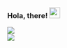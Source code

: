 <!-- ### Hello there! 👋 -->

### Hola, there! <img src="https://media.giphy.com/media/hvRJCLFzcasrR4ia7z/giphy.gif" width="25px">
<!-- I'm an electrical engineering student who really loves programming and making things through it. Currently, I'm still learning and try to make projects with JavaScript, React, and Kotlin. Looking forward for more exciting things! -->
<div display="flex">
 <div>
    <a href="https://github.com/rosatiara/rosatiara">
      <img src="https://github-readme-stats.vercel.app/api?username=rosatiara&show_icons=true&theme=gotham&count_private=true&hide=contribs">
    </a>
   </div>
 <div>
    <a href="https://github.com/rosatiara/rosatiara">
      <img src="https://github-readme-stats.vercel.app/api/top-langs/?username=rosatiara&layout=compact&theme=gotham&hide=php&bg_color=0D1117">
    </a>
 </div>
</div>

<!-- ![](https://hit.yhype.me/github/profile?username=rosatiara) -->
<!-- Here are some ideas to get you started:

- 🔭 I’m currently working on ...
- 🌱 I’m currently learning ...
- 👯 I’m looking to collaborate on ...
- 🤔 I’m looking for help with ...
- 💬 Ask me about ...
- 📫 How to reach me: ...
- 😄 Pronouns: ...
- ⚡ Fun fact: ... -->
<!-- ![](https://komarev.com/ghpvc/?username=rosatiara&color=gray)

![](https://hit.yhype.me/github/profile?user_id=55318172) -->
